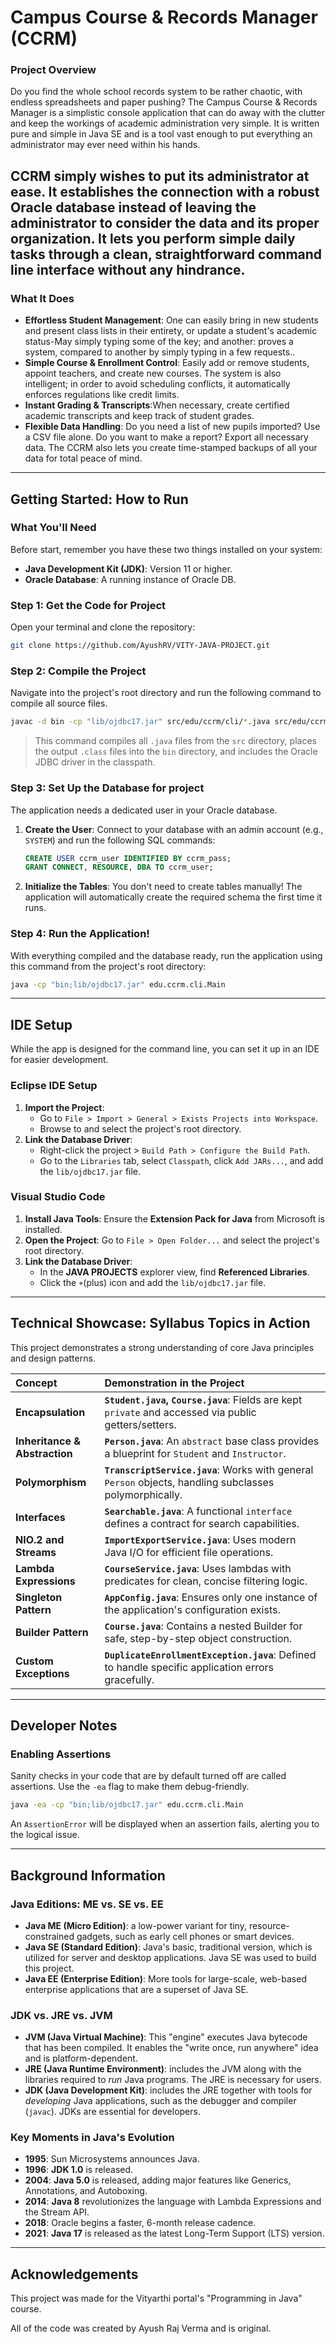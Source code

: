 # Campus Course & Records Manager (CCRM)

### Project Overview

Do you find the whole school records system to be rather chaotic, with endless spreadsheets and paper pushing? The Campus Course & Records Manager is a simplistic console application that can do away with the clutter and keep the workings of academic administration very simple. It is written pure and simple in Java SE and is a tool vast enough to put everything an administrator may ever need within his hands.

CCRM simply wishes to put its administrator at ease. It establishes the connection with a robust Oracle database instead of leaving the administrator to consider the data and its proper organization. It lets you perform simple daily tasks through a clean, straightforward command line interface without any hindrance.
-----

### What It Does

  - **Effortless Student Management**: One can easily bring in new students and present class lists in their entirety, or update a student's academic status-May simply typing some of the key; and another: proves a system, compared to another by simply typing in a few requests..
  - **Simple Course & Enrollment Control**: Easily add or remove students, appoint teachers, and create new courses.  The system is also intelligent; in order to avoid scheduling conflicts, it automatically enforces regulations like credit limits.
  - **Instant Grading & Transcripts**:When necessary, create certified academic transcripts and keep track of student grades.
  - **Flexible Data Handling**: Do you need a list of new pupils imported?  Use a CSV file alone.  Do you want to make a report?  Export all necessary data.  The CCRM also lets you create time-stamped backups of all your data for total peace of mind.

-----

## Getting Started: How to Run

### What You'll Need

Before start, remember you have these two things installed on your system:

  - **Java Development Kit (JDK)**: Version 11 or higher.
  - **Oracle Database**: A running instance of Oracle DB.

### Step 1: Get the Code for Project

Open your terminal and clone the repository:

```bash
git clone https://github.com/AyushRV/VITY-JAVA-PROJECT.git
```

### Step 2: Compile the Project

Navigate into the project's root directory and run the following command to compile all source files.

```bash
javac -d bin -cp "lib/ojdbc17.jar" src/edu/ccrm/cli/*.java src/edu/ccrm/config/*.java src/edu/ccrm/domain/*.java src/edu/ccrm/exception/*.java src/edu/ccrm/io/*.java src/edu/ccrm/service/*.java src/edu/ccrm/util/*.java
```

> This command compiles all `.java` files from the `src` directory, places the output `.class` files into the `bin` directory, and includes the Oracle JDBC driver in the classpath.

### Step 3: Set Up the Database for project

The application needs a dedicated user in your Oracle database.

1.  **Create the User**: Connect to your database with an admin account (e.g., `SYSTEM`) and run the following SQL commands:
    ```sql
    CREATE USER ccrm_user IDENTIFIED BY ccrm_pass;
    GRANT CONNECT, RESOURCE, DBA TO ccrm_user;
    ```
2.  **Initialize the Tables**: You don't need to create tables manually\! The application will automatically create the required schema the first time it runs.

### Step 4: Run the Application\!

With everything compiled and the database ready, run the application using this command from the project's root directory:

```bash
java -cp "bin;lib/ojdbc17.jar" edu.ccrm.cli.Main
```

-----

## IDE Setup

While the app is designed for the command line, you can set it up in an IDE for easier development.

### Eclipse IDE Setup

1.  **Import the Project**:
      - Go to `File > Import > General > Exists Projects into Workspace`.
      - Browse to and select the project's root directory.
2.  **Link the Database Driver**:
      - Right-click the project \> `Build Path > Configure the Build Path`.
      - Go to the `Libraries` tab, select `Classpath`, click `Add JARs...`, and add the `lib/ojdbc17.jar` file.

### Visual Studio Code

1.  **Install Java Tools**: Ensure the **Extension Pack for Java** from Microsoft is installed.
2.  **Open the Project**: Go to `File > Open Folder...` and select the project's root directory.
3.  **Link the Database Driver**:
      - In the **JAVA PROJECTS** explorer view, find **Referenced Libraries**.
      - Click the `+`(plus) icon and add the `lib/ojdbc17.jar` file.

-----

## Technical Showcase: Syllabus Topics in Action

This project demonstrates a strong understanding of core Java principles and design patterns.

| Concept | Demonstration in the Project |
| :--- | :--- |
| **Encapsulation** | **`Student.java`, `Course.java`**: Fields are kept `private` and accessed via public getters/setters. |
| **Inheritance & Abstraction** | **`Person.java`**: An `abstract` base class provides a blueprint for `Student` and `Instructor`. |
| **Polymorphism** | **`TranscriptService.java`**: Works with general `Person` objects, handling subclasses polymorphically. |
| **Interfaces** | **`Searchable.java`**: A functional `interface` defines a contract for search capabilities. |
| **NIO.2 and Streams** | **`ImportExportService.java`**: Uses modern Java I/O for efficient file operations. |
| **Lambda Expressions** | **`CourseService.java`**: Uses lambdas with predicates for clean, concise filtering logic. |
| **Singleton Pattern** | **`AppConfig.java`**: Ensures only one instance of the application's configuration exists. |
| **Builder Pattern** | **`Course.java`**: Contains a nested Builder for safe, step-by-step object construction. |
| **Custom Exceptions** | **`DuplicateEnrollmentException.java`**: Defined to handle specific application errors gracefully. |

-----

## Developer Notes

### Enabling Assertions

Sanity checks in your code that are by default turned off are called assertions.  Use the `-ea` flag to make them debug-friendly.

```bash
java -ea -cp "bin;lib/ojdbc17.jar" edu.ccrm.cli.Main
```

An `AssertionError` will be displayed when an assertion fails, alerting you to the logical issue.

-----

## Background Information

### Java Editions: ME vs. SE vs. EE

  - **Java ME (Micro Edition)**: a low-power variant for tiny, resource-constrained gadgets, such as early cell phones or smart devices.
  - **Java SE (Standard Edition)**: Java's basic, traditional version, which is utilized for server and desktop applications.  Java SE was used to build this project.
  - **Java EE (Enterprise Edition)**: More tools for large-scale, web-based enterprise applications that are a superset of Java SE.

### JDK vs. JRE vs. JVM

  - **JVM (Java Virtual Machine)**: This "engine" executes Java bytecode that has been compiled.  It enables the "write once, run anywhere" idea and is platform-dependent.
  - **JRE (Java Runtime Environment)**: includes the JVM along with the libraries required to *run* Java programs.  The JRE is necessary for users.
  - **JDK (Java Development Kit)**: includes the JRE together with tools for *developing* Java applications, such as the debugger and compiler (`javac`).  JDKs are essential for developers.

### Key Moments in Java's Evolution

  - **1995**: Sun Microsystems announces Java.
  - **1996**: **JDK 1.0** is released.
  - **2004**: **Java 5.0** is released, adding major features like Generics, Annotations, and Autoboxing.
  - **2014**: **Java 8** revolutionizes the language with Lambda Expressions and the Stream API.
  - **2018**: Oracle begins a faster, 6-month release cadence.
  - **2021**: **Java 17** is released as the latest Long-Term Support (LTS) version.

-----

## Acknowledgements
This project was made for the Vityarthi portal's "Programming in Java" course.

   All of the code was created by Ayush Raj Verma and is original.
  

